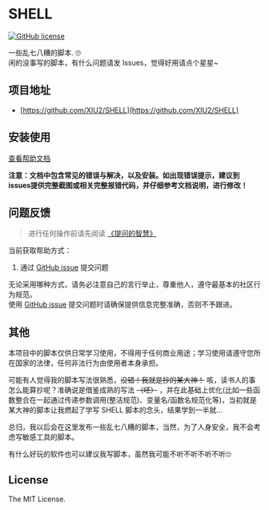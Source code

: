 # SHELL

[![GitHub license](https://img.shields.io/github/license/XIU2/SHELL.svg?style=flat-square)](https://github.com/XIU2/SHELL/blob/master/LICENSE)

一些乱七八糟的脚本. 🙄  
闲的没事写的脚本，有什么问题请发 Issues，觉得好用请点个星星~

## 项目地址

- [https://github.com/XIU2/SHELL](https://github.com/XIU2/SHELL)

## 安装使用

[查看帮助文档](https://xiu2.github.io/SHELL/)

**注意：文档中包含常见的错误与解决，以及安装。如出现错误提示，建议到issues提供完整截图或相关完整报错代码，并仔细参考文档说明，进行修改！**

## 问题反馈

> 进行任何操作前请先阅读 [《提问的智慧》](https://github.com/ruby-china/How-To-Ask-Questions-The-Smart-Way/blob/master/README-zh_CN.md)

当前获取帮助方式：

1. 通过 [GitHub issue](https://github.com/XIU2/SHELL/issues) 提交问题

无论采用哪种方式，请务必注意自己的言行举止，尊重他人，遵守最基本的社区行为规范。  
使用 [GitHub issue](https://github.com/XIU2/SHELL/issues) 提交问题时请确保提供信息完整准确，否则不予跟进。

## 其他

本项目中的脚本仅供日常学习使用，不得用于任何商业用途；学习使用请遵守您所在国家的法律，任何非法行为由使用者本身承担。  

可能有人觉得我的脚本写法很熟悉，~~没错！我就是抄的某大神！~~ 咳，读书人的事怎么能算抄呢？准确说是借鉴成熟的写法 ~~（呸）~~ ，并在此基础上优化(比如一些函数整合在一起通过传递参数调用(整洁规范)、变量名/函数名规范化等)，当初就是某大神的脚本让我燃起了学写 SHELL 脚本的念头，结果学到一半就...  

总归，我以后会在这里发布一些乱七八糟的脚本，当然，为了人身安全，我不会考虑写敏感工具的脚本。  

有什么好玩的软件也可以建议我写脚本，虽然我可能不听不听不听不听🙄

## License

The MIT License.
